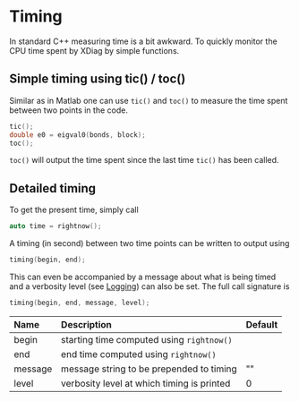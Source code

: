 # Timing

In standard C++ measuring time is a bit awkward. To quickly monitor the CPU time spent by XDiag by simple functions.

## Simple timing using tic() / toc()
Similar as in Matlab one can use `tic()` and `toc()` to measure the time spent between two points in the code. 

```c++
tic();
double e0 = eigval0(bonds, block);
toc();
```

`toc()` will output the time spent since the last time `tic()` has been called.

## Detailed timing

To get the present time, simply call 

```c++
auto time = rightnow();
```

A timing (in second) between two time points can be written to output using

```c++
timing(begin, end);
```

This can even be accompanied by a message about what is being timed and a verbosity level (see [Logging](logging.md)) can also be set. The full call signature is

```c++
timing(begin, end, message, level);
```

| Name    | Description                                | Default |
|:--------|:-------------------------------------------|---------|
| begin   | starting time computed using `rightnow()`  |         |
| end     | end time computed using `rightnow()`       |         |
| message | message string to be prepended to timing   | ""      |
| level   | verbosity level at which timing is printed | 0       |
